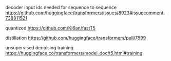
decoder input ids needed for sequence to sequence
https://github.com/huggingface/transformers/issues/8923#issuecomment-738811521

quantized 
https://github.com/Ki6an/fastT5

distillation
https://github.com/huggingface/transformers/pull/7599

unsupervised denoising training
https://huggingface.co/transformers/model_doc/t5.html#training

